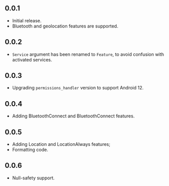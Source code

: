 ## 0.0.1

* Initial release.
* Bluetooth and geolocation features are supported.

## 0.0.2

* `Service` argument has been renamed to `Feature`, to avoid confusion with activated services.

## 0.0.3

* Upgrading `permissions_handler` version to support Android 12.

## 0.0.4

* Adding BluetoothConnect and BluetoothConnect features.

## 0.0.5 

* Adding Location and LocationAlways features;
* Formatting code.

## 0.0.6

* Null-safety support.
